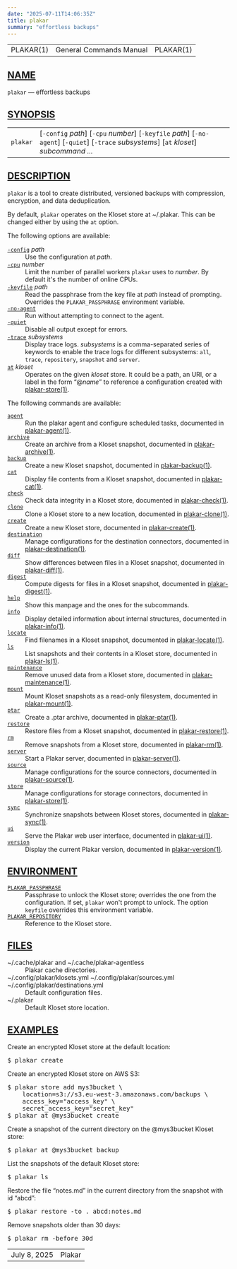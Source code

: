 ```yaml
---
date: "2025-07-11T14:06:35Z"
title: plakar
summary: "effortless backups"
---
```

<table class="head">
  <tr>
    <td class="head-ltitle">PLAKAR(1)</td>
    <td class="head-vol">General Commands Manual</td>
    <td class="head-rtitle">PLAKAR(1)</td>
  </tr>
</table>
<div class="manual-text">
<section class="Sh">
<h1 class="Sh" id="NAME"><a class="permalink" href="#NAME">NAME</a></h1>
<p class="Pp"><code class="Nm">plakar</code> &#x2014;
    <span class="Nd">effortless backups</span></p>
</section>
<section class="Sh">
<h1 class="Sh" id="SYNOPSIS"><a class="permalink" href="#SYNOPSIS">SYNOPSIS</a></h1>
<table class="Nm">
  <tr>
    <td><code class="Nm">plakar</code></td>
    <td>[<code class="Fl">-config</code> <var class="Ar">path</var>]
      [<code class="Fl">-cpu</code> <var class="Ar">number</var>]
      [<code class="Fl">-keyfile</code> <var class="Ar">path</var>]
      [<code class="Fl">-no-agent</code>] [<code class="Fl">-quiet</code>]
      [<code class="Fl">-trace</code> <var class="Ar">subsystems</var>]
      [<code class="Cm">at</code> <var class="Ar">kloset</var>]
      <var class="Ar">subcommand ...</var></td>
  </tr>
</table>
</section>
<section class="Sh">
<h1 class="Sh" id="DESCRIPTION"><a class="permalink" href="#DESCRIPTION">DESCRIPTION</a></h1>
<p class="Pp"><code class="Nm">plakar</code> is a tool to create distributed,
    versioned backups with compression, encryption, and data deduplication.</p>
<p class="Pp">By default, <code class="Nm">plakar</code> operates on the Kloset
    store at <span class="Pa">~/.plakar</span>. This can be changed either by
    using the <code class="Cm">at</code> option.</p>
<p class="Pp">The following options are available:</p>
<dl class="Bl-tag">
  <dt id="config"><a class="permalink" href="#config"><code class="Fl">-config</code></a>
    <var class="Ar">path</var></dt>
  <dd>Use the configuration at <var class="Ar">path</var>.</dd>
  <dt id="cpu"><a class="permalink" href="#cpu"><code class="Fl">-cpu</code></a>
    <var class="Ar">number</var></dt>
  <dd>Limit the number of parallel workers <code class="Nm">plakar</code> uses
      to <var class="Ar">number</var>. By default it's the number of online
      CPUs.</dd>
  <dt id="keyfile"><a class="permalink" href="#keyfile"><code class="Fl">-keyfile</code></a>
    <var class="Ar">path</var></dt>
  <dd>Read the passphrase from the key file at <var class="Ar">path</var>
      instead of prompting. Overrides the
      <code class="Ev">PLAKAR_PASSPHRASE</code> environment variable.</dd>
  <dt id="no-agent"><a class="permalink" href="#no-agent"><code class="Fl">-no-agent</code></a></dt>
  <dd>Run without attempting to connect to the agent.</dd>
  <dt id="quiet"><a class="permalink" href="#quiet"><code class="Fl">-quiet</code></a></dt>
  <dd>Disable all output except for errors.</dd>
  <dt id="trace"><a class="permalink" href="#trace"><code class="Fl">-trace</code></a>
    <var class="Ar">subsystems</var></dt>
  <dd>Display trace logs. <var class="Ar">subsystems</var> is a comma-separated
      series of keywords to enable the trace logs for different subsystems:
      <code class="Cm">all</code>, <code class="Cm">trace</code>,
      <code class="Cm">repository</code>, <code class="Cm">snapshot</code>
      <span class="No">and</span> <code class="Cm">server</code>.</dd>
  <dt id="at"><a class="permalink" href="#at"><code class="Cm">at</code></a>
    <var class="Ar">kloset</var></dt>
  <dd>Operates on the given <var class="Ar">kloset</var> store. It could be a
      path, an URI, or a label in the form
      &#x201C;@<var class="Ar">name</var>&#x201D; to reference a configuration
      created with
    <a class="Xr" href="../plakar-store/">plakar-store(1)</a>.</dd>
</dl>
<p class="Pp">The following commands are available:</p>
<p class="Pp"></p>
<dl class="Bl-tag Bl-compact">
  <dt id="agent"><a class="permalink" href="#agent"><code class="Cm">agent</code></a></dt>
  <dd>Run the plakar agent and configure scheduled tasks, documented in
      <a class="Xr" href="../plakar-agent/">plakar-agent(1)</a>.</dd>
  <dt id="archive"><a class="permalink" href="#archive"><code class="Cm">archive</code></a></dt>
  <dd>Create an archive from a Kloset snapshot, documented in
      <a class="Xr" href="../plakar-archive/">plakar-archive(1)</a>.</dd>
  <dt id="backup"><a class="permalink" href="#backup"><code class="Cm">backup</code></a></dt>
  <dd>Create a new Kloset snapshot, documented in
      <a class="Xr" href="../plakar-backup/">plakar-backup(1)</a>.</dd>
  <dt id="cat"><a class="permalink" href="#cat"><code class="Cm">cat</code></a></dt>
  <dd>Display file contents from a Kloset snapshot, documented in
      <a class="Xr" href="../plakar-cat/">plakar-cat(1)</a>.</dd>
  <dt id="check"><a class="permalink" href="#check"><code class="Cm">check</code></a></dt>
  <dd>Check data integrity in a Kloset store, documented in
      <a class="Xr" href="../plakar-check/">plakar-check(1)</a>.</dd>
  <dt id="clone"><a class="permalink" href="#clone"><code class="Cm">clone</code></a></dt>
  <dd>Clone a Kloset store to a new location, documented in
      <a class="Xr" href="../plakar-clone/">plakar-clone(1)</a>.</dd>
  <dt id="create"><a class="permalink" href="#create"><code class="Cm">create</code></a></dt>
  <dd>Create a new Kloset store, documented in
      <a class="Xr" href="../plakar-create/">plakar-create(1)</a>.</dd>
  <dt id="destination"><a class="permalink" href="#destination"><code class="Cm">destination</code></a></dt>
  <dd>Manage configurations for the destination connectors, documented in
      <a class="Xr" href="../plakar-destination/">plakar-destination(1)</a>.</dd>
  <dt id="diff"><a class="permalink" href="#diff"><code class="Cm">diff</code></a></dt>
  <dd>Show differences between files in a Kloset snapshot, documented in
      <a class="Xr" href="../plakar-diff/">plakar-diff(1)</a>.</dd>
  <dt id="digest"><a class="permalink" href="#digest"><code class="Cm">digest</code></a></dt>
  <dd>Compute digests for files in a Kloset snapshot, documented in
      <a class="Xr" href="../plakar-digest/">plakar-digest(1)</a>.</dd>
  <dt id="help"><a class="permalink" href="#help"><code class="Cm">help</code></a></dt>
  <dd>Show this manpage and the ones for the subcommands.</dd>
  <dt id="info"><a class="permalink" href="#info"><code class="Cm">info</code></a></dt>
  <dd>Display detailed information about internal structures, documented in
      <a class="Xr" href="../plakar-info/">plakar-info(1)</a>.</dd>
  <dt id="locate"><a class="permalink" href="#locate"><code class="Cm">locate</code></a></dt>
  <dd>Find filenames in a Kloset snapshot, documented in
      <a class="Xr" href="../plakar-locate/">plakar-locate(1)</a>.</dd>
  <dt id="ls"><a class="permalink" href="#ls"><code class="Cm">ls</code></a></dt>
  <dd>List snapshots and their contents in a Kloset store, documented in
      <a class="Xr" href="../plakar-ls/">plakar-ls(1)</a>.</dd>
  <dt id="maintenance"><a class="permalink" href="#maintenance"><code class="Cm">maintenance</code></a></dt>
  <dd>Remove unused data from a Kloset store, documented in
      <a class="Xr" href="../plakar-maintenance/">plakar-maintenance(1)</a>.</dd>
  <dt id="mount"><a class="permalink" href="#mount"><code class="Cm">mount</code></a></dt>
  <dd>Mount Kloset snapshots as a read-only filesystem, documented in
      <a class="Xr" href="../plakar-mount/">plakar-mount(1)</a>.</dd>
  <dt id="ptar"><a class="permalink" href="#ptar"><code class="Cm">ptar</code></a></dt>
  <dd>Create a .ptar archive, documented in
      <a class="Xr" href="../plakar-ptar/">plakar-ptar(1)</a>.</dd>
  <dt id="restore"><a class="permalink" href="#restore"><code class="Cm">restore</code></a></dt>
  <dd>Restore files from a Kloset snapshot, documented in
      <a class="Xr" href="../plakar-restore/">plakar-restore(1)</a>.</dd>
  <dt id="rm"><a class="permalink" href="#rm"><code class="Cm">rm</code></a></dt>
  <dd>Remove snapshots from a Kloset store, documented in
      <a class="Xr" href="../plakar-rm/">plakar-rm(1)</a>.</dd>
  <dt id="server"><a class="permalink" href="#server"><code class="Cm">server</code></a></dt>
  <dd>Start a Plakar server, documented in
      <a class="Xr" href="../plakar-server/">plakar-server(1)</a>.</dd>
  <dt id="source"><a class="permalink" href="#source"><code class="Cm">source</code></a></dt>
  <dd>Manage configurations for the source connectors, documented in
      <a class="Xr" href="../plakar-source/">plakar-source(1)</a>.</dd>
  <dt id="store"><a class="permalink" href="#store"><code class="Cm">store</code></a></dt>
  <dd>Manage configurations for storage connectors, documented in
      <a class="Xr" href="../plakar-store/">plakar-store(1)</a>.</dd>
  <dt id="sync"><a class="permalink" href="#sync"><code class="Cm">sync</code></a></dt>
  <dd>Synchronize snapshots between Kloset stores, documented in
      <a class="Xr" href="../plakar-sync/">plakar-sync(1)</a>.</dd>
  <dt id="ui"><a class="permalink" href="#ui"><code class="Cm">ui</code></a></dt>
  <dd>Serve the Plakar web user interface, documented in
      <a class="Xr" href="../plakar-ui/">plakar-ui(1)</a>.</dd>
  <dt id="version"><a class="permalink" href="#version"><code class="Cm">version</code></a></dt>
  <dd>Display the current Plakar version, documented in
      <a class="Xr" href="../plakar-version/">plakar-version(1)</a>.</dd>
</dl>
</section>
<section class="Sh">
<h1 class="Sh" id="ENVIRONMENT"><a class="permalink" href="#ENVIRONMENT">ENVIRONMENT</a></h1>
<dl class="Bl-tag">
  <dt id="PLAKAR_PASSPHRASE"><a class="permalink" href="#PLAKAR_PASSPHRASE"><code class="Ev">PLAKAR_PASSPHRASE</code></a></dt>
  <dd>Passphrase to unlock the Kloset store; overrides the one from the
      configuration. If set, <code class="Nm">plakar</code> won't prompt to
      unlock. The option <code class="Cm">keyfile</code> overrides this
      environment variable.</dd>
  <dt id="PLAKAR_REPOSITORY"><a class="permalink" href="#PLAKAR_REPOSITORY"><code class="Ev">PLAKAR_REPOSITORY</code></a></dt>
  <dd>Reference to the Kloset store.</dd>
</dl>
</section>
<section class="Sh">
<h1 class="Sh" id="FILES"><a class="permalink" href="#FILES">FILES</a></h1>
<dl class="Bl-tag">
  <dt><span class="Pa">~/.cache/plakar and</span>
    <span class="Pa">~/.cache/plakar-agentless</span></dt>
  <dd>Plakar cache directories.</dd>
  <dt><span class="Pa">~/.config/plakar/klosets.yml ~/.config/plakar/sources.yml
    ~/.config/plakar/destinations.yml</span></dt>
  <dd>Default configuration files.</dd>
  <dt><span class="Pa">~/.plakar</span></dt>
  <dd>Default Kloset store location.</dd>
</dl>
</section>
<section class="Sh">
<h1 class="Sh" id="EXAMPLES"><a class="permalink" href="#EXAMPLES">EXAMPLES</a></h1>
<p class="Pp">Create an encrypted Kloset store at the default location:</p>
<div class="Bd Pp Bd-indent Li">
<pre>$ plakar create</pre>
</div>
<p class="Pp">Create an encrypted Kloset store on AWS S3:</p>
<div class="Bd Pp Bd-indent Li">
<pre>$ plakar store add mys3bucket \
    location=s3://s3.eu-west-3.amazonaws.com/backups \
    access_key=&quot;access_key&quot; \
    secret_access_key=&quot;secret_key&quot;
$ plakar at @mys3bucket create</pre>
</div>
<p class="Pp">Create a snapshot of the current directory on the @mys3bucket
    Kloset store:</p>
<div class="Bd Pp Bd-indent Li">
<pre>$ plakar at @mys3bucket backup</pre>
</div>
<p class="Pp">List the snapshots of the default Kloset store:</p>
<div class="Bd Pp Bd-indent Li">
<pre>$ plakar ls</pre>
</div>
<p class="Pp">Restore the file &#x201C;notes.md&#x201D; in the current directory
    from the snapshot with id &#x201C;abcd&#x201D;:</p>
<div class="Bd Pp Bd-indent Li">
<pre>$ plakar restore -to . abcd:notes.md</pre>
</div>
<p class="Pp">Remove snapshots older than 30 days:</p>
<div class="Bd Pp Bd-indent Li">
<pre>$ plakar rm -before 30d</pre>
</div>
</section>
</div>
<table class="foot">
  <tr>
    <td class="foot-date">July 8, 2025</td>
    <td class="foot-os">Plakar</td>
  </tr>
</table>
